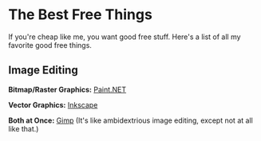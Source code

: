 # The Best Free Things
If you're cheap like me, you want good free stuff. Here's a list of all my favorite good free things.

## Image Editing
**Bitmap/Raster Graphics:** [Paint.NET](http://www.getpaint.net/index.html)

**Vector Graphics:** [Inkscape](https://inkscape.org/en/)

**Both at Once:** [Gimp](http://www.gimp.org/) (It's like ambidextrious image editing, except not at all like that.)
